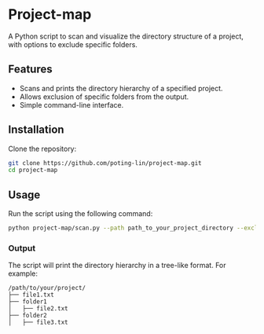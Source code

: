 # Project-map

A Python script to scan and visualize the directory structure of a project, with options to exclude specific folders.

## Features

- Scans and prints the directory hierarchy of a specified project.
- Allows exclusion of specific folders from the output.
- Simple command-line interface.

## Installation

Clone the repository:
```sh
git clone https://github.com/poting-lin/project-map.git
cd project-map
```

## Usage

Run the script using the following command:

```sh
python project-map/scan.py --path path_to_your_project_directory --exclude folder_to_exclude1 folder_to_exclude2 ...
```

### Output
The script will print the directory hierarchy in a tree-like format. For example:

```
/path/to/your/project/
├── file1.txt
├── folder1
│   ├── file2.txt
├── folder2
│   ├── file3.txt
```